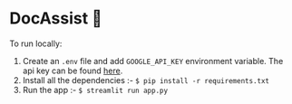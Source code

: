 # DocAssist 💬

To run locally: 

1. Create an `.env` file and add `GOOGLE_API_KEY` environment variable. The api key can be found [here](https://ai.google.dev/).
2. Install all the dependencies :- `$ pip install -r requirements.txt`
3. Run the app :- `$ streamlit run app.py`